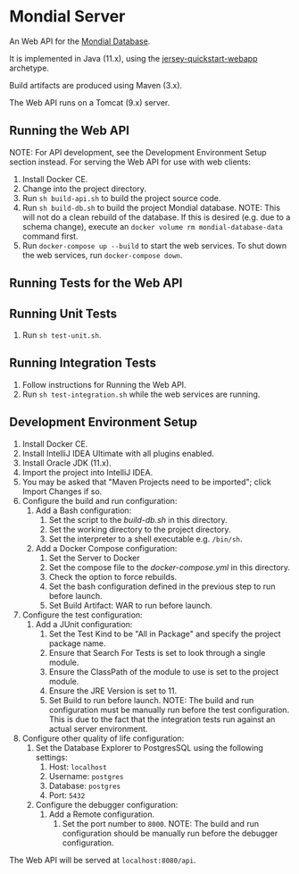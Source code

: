 # Mondial Server

An Web API for the [Mondial Database](https://www.dbis.informatik.uni-goettingen.de/Mondial/).

It is implemented in Java (11.x), using the
[jersey-quickstart-webapp](https://jersey.github.io/documentation/latest/getting-started.html)
archetype.

Build artifacts are produced using Maven (3.x).

The Web API runs on a Tomcat (9.x) server.

## Running the Web API

NOTE: For API development, see the Development Environment Setup section instead.
For serving the Web API for use with web clients:

1. Install Docker CE.
2. Change into the project directory.
3. Run `sh build-api.sh` to build the project source code.
4. Run `sh build-db.sh` to build the project Mondial database.
   NOTE: This will not do a clean rebuild of the database. If this is desired (e.g. due to a schema change), execute
   an `docker volume rm mondial-database-data` command first.
3. Run `docker-compose up --build` to start the web services. To shut down the web services, run `docker-compose down`.

## Running Tests for the Web API

## Running Unit Tests

1. Run `sh test-unit.sh`.

## Running Integration Tests

1. Follow instructions for Running the Web API.
2. Run `sh test-integration.sh` while the web services are running.

## Development Environment Setup 

1. Install Docker CE.
1. Install IntelliJ IDEA Ultimate with all plugins enabled.
2. Install Oracle JDK (11.x).
3. Import the project into IntelliJ IDEA.
4. You may be asked that "Maven Projects need to be imported"; click Import Changes if so.
5. Configure the build and run configuration:
    1. Add a Bash configuration:
        1. Set the script to the *build-db.sh* in this directory.
        2. Set the working directory to the project directory.
        3. Set the interpreter to a shell executable e.g. `/bin/sh`.
    2. Add a Docker Compose configuration:
        1. Set the Server to Docker
        2. Set the compose file to the *docker-compose.yml* in this directory.
        3. Check the option to force rebuilds.
        4. Set the bash configuration defined in the previous step to run before launch.
        5. Set Build Artifact: WAR to run before launch.
6. Configure the test configuration:
    1. Add a JUnit configuration:
        1. Set the Test Kind to be "All in Package" and specify the project package name.
        2. Ensure that Search For Tests is set to look through a single module.
        3. Ensure the ClassPath of the module to use is set to the project module.
        4. Ensure the JRE Version is set to 11.
        5. Set Build to run before launch.
    NOTE: The build and run configuration must be manually run before the test configuration. This is due to the fact
    that the integration tests run against an actual server environment.
7. Configure other quality of life configuration:
    1. Set the Database Explorer to PostgresSQL using the following settings:
        1. Host: `localhost`
        2. Username: `postgres`
        3. Database: `postgres`
        4. Port: `5432`
    2. Configure the debugger configuration:
        1. Add a Remote configuration.
            1. Set the port number to `8000`.
    NOTE: The build and run configuration should be manually run before the debugger configuration.

The Web API will be served at `localhost:8080/api`.
